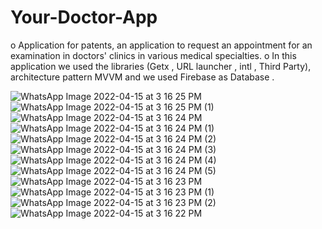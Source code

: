 # Your-Doctor-App

o Application for patents, an application to request an appointment for an
examination in doctors' clinics in various medical specialties.
o In this application we used the libraries (Getx , URL launcher , intl , Third Party),
architecture pattern MVVM and we used Firebase as Database .

![WhatsApp Image 2022-04-15 at 3 16 25 PM](https://user-images.githubusercontent.com/55663920/163575592-c9feacb1-8587-488e-8098-22d57b95f02f.jpeg)
![WhatsApp Image 2022-04-15 at 3 16 25 PM (1)](https://user-images.githubusercontent.com/55663920/163575598-9fc119aa-87f0-451d-b51b-d4a8f01789f4.jpeg)
![WhatsApp Image 2022-04-15 at 3 16 24 PM](https://user-images.githubusercontent.com/55663920/163575671-e44552b1-52bc-4a0f-99f6-81cd6fe087ae.jpeg)
![WhatsApp Image 2022-04-15 at 3 16 24 PM (1)](https://user-images.githubusercontent.com/55663920/163575690-1fa88128-145e-4bcd-8ccc-cafdb0884d7e.jpeg)
![WhatsApp Image 2022-04-15 at 3 16 24 PM (2)](https://user-images.githubusercontent.com/55663920/163575693-5be181ba-00b5-4c17-a9ac-eb388df99687.jpeg)
![WhatsApp Image 2022-04-15 at 3 16 24 PM (3)](https://user-images.githubusercontent.com/55663920/163575695-af4b9814-c82c-489c-b2e1-6234009ca441.jpeg)
![WhatsApp Image 2022-04-15 at 3 16 24 PM (4)](https://user-images.githubusercontent.com/55663920/163575702-b1387d6a-d07c-4531-b8b5-6fb3bf5536f0.jpeg)
![WhatsApp Image 2022-04-15 at 3 16 24 PM (5)](https://user-images.githubusercontent.com/55663920/163575718-d0473e3c-0bd7-4cff-81e4-d4cfe6cda03f.jpeg)
![WhatsApp Image 2022-04-15 at 3 16 23 PM](https://user-images.githubusercontent.com/55663920/163575722-3da5a85e-1133-44cb-9356-88726b266e9b.jpeg)
![WhatsApp Image 2022-04-15 at 3 16 23 PM (1)](https://user-images.githubusercontent.com/55663920/163575730-d43af3c1-c588-41c4-ab8f-8f29cabd900f.jpeg)
![WhatsApp Image 2022-04-15 at 3 16 23 PM (2)](https://user-images.githubusercontent.com/55663920/163575735-b6e8ef33-d7b8-4aa5-9aed-325532381272.jpeg)
![WhatsApp Image 2022-04-15 at 3 16 22 PM](https://user-images.githubusercontent.com/55663920/163575744-0da7fb3d-7ff1-47ac-aa2a-1440384b8a45.jpeg)
